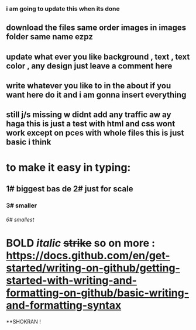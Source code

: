 ### i am going to update this when its done
## download the files same order images in images folder same name ezpz
## update what ever you like background , text , text color , any design just leave a comment here
## write whatever you like to in the about if you want here do it and i am gonna insert everything
## still j/s missing w didnt add any traffic aw ay haga this is just a test with html and css wont work except on pces with whole files this is just basic i think

# to make it easy in typing:
## 1# biggest bas de 2# just for scale
### 3# smaller
###### 6# smallest

# **BOLD**  *italic*  ~~strike~~ so on more : https://docs.github.com/en/get-started/writing-on-github/getting-started-with-writing-and-formatting-on-github/basic-writing-and-formatting-syntax

 **SHOKRAN !
